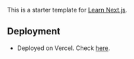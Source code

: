 This is a starter template for [Learn Next.js](https://nextjs.org/learn).

## Deployment

- Deployed on Vercel. Check [here](https://nextjs-blog-two-blush-67.vercel.app/).
